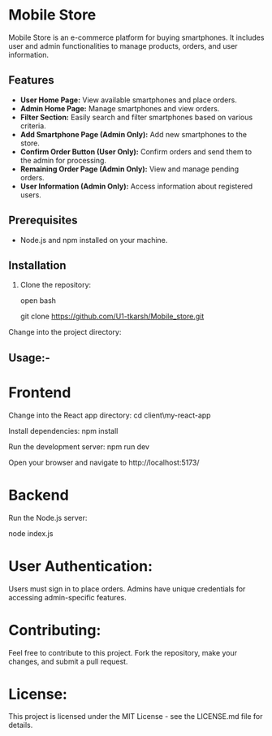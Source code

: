 # Mobile Store

Mobile Store is an e-commerce platform for buying smartphones. It includes user and admin functionalities to manage products, orders, and user information.

## Features

- **User Home Page:** View available smartphones and place orders.
- **Admin Home Page:** Manage smartphones and view orders.
- **Filter Section:** Easily search and filter smartphones based on various criteria.
- **Add Smartphone Page (Admin Only):** Add new smartphones to the store.
- **Confirm Order Button (User Only):** Confirm orders and send them to the admin for processing.
- **Remaining Order Page (Admin Only):** View and manage pending orders.
- **User Information (Admin Only):** Access information about registered users.

## Prerequisites

- Node.js and npm installed on your machine.

## Installation

1. Clone the repository:

   open bash

    git clone https://github.com/U1-tkarsh/Mobile_store.git

Change into the project directory:

## Usage:-

# Frontend

   Change into the React app directory:
   cd client\my-react-app
   
   Install dependencies:
   npm install

   Run the development server:
   npm run dev

   Open your browser and navigate to http://localhost:5173/

# Backend
Run the Node.js server:

node index.js

# User Authentication:
Users must sign in to place orders.
Admins have unique credentials for accessing admin-specific features.

# Contributing:
Feel free to contribute to this project. Fork the repository, make your changes, and submit a pull request.

# License:
This project is licensed under the MIT License - see the LICENSE.md file for details.